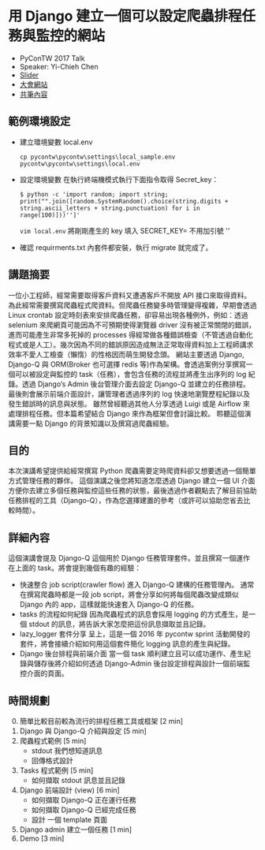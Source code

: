# 用 Django 建立一個可以設定爬蟲排程任務與監控的網站

+ PyConTW 2017 Talk
+ Speaker: Yi-Chieh Chen
+ [Slider](https://chairco.github.io/2017Talk-Django-crawler-monitor/#about-me)
+ [大會網站](https://tw.pycon.org/2017/events/talk/314386410792550475/)
+ [共筆內容](http://beta.hackfoldr.org/pycontw2017/https%253A%252F%252Fhackmd.io%252Fs%252FSJlQavv1b)

## 範例環境設定
+ 建立環境變數 local.env
    ```shell
    cp pycontw\pycontw\settings\local_sample.env pycontw\pycontw\settings\local.env
    ```

+ 設定環境變數
    在執行終端機模式執行下面指令取得 Secret_key：
    ```shell
    $ python -c 'import random; import string; print("".join([random.SystemRandom().choice(string.digits + string.ascii_letters + string.punctuation) for i in range(100)]))'']'
    ```
    `vim local.env` 將剛剛產生的 key 填入 SECRET_KEY= 不用加引號 ''

+ 確認 requirments.txt 內套件都安裝，執行 migrate 就完成了。


## 講題摘要
一位小工程師，經常需要取得客戶資料又遭遇客戶不開放 API 接口來取得資料。為此經常需要撰寫爬蟲程式爬資料。但爬蟲任務變多時管理變得複雜，早期會透過 Linux crontab 設定時刻表來安排爬蟲任務，卻容易出現各種例外，例如：透過 selenium 來爬網頁可能因為不可預期使得瀏覽器 driver 沒有被正常關閉的錯誤，進而可能產生非常多死掉的 processes 得經常做各種錯誤檢查（不管透過自動化程式或是人工）。幾次因為不同的錯誤原因造成無法正常取得資料加上工程師講求效率不愛人工檢查（懶惰）的性格因而萌生開發念頭。
網站主要透過 Django, Django-Q 與 ORM(Broker 也可選擇 redis 等)作為架構。會透過案例分享撰寫一個可以被設定與監控的 task（任務），會包含任務的流程並將產生出序列的 log 紀錄。透過 Django‘s Admin 後台管理介面去設定 Django-Q 並建立的任務排程。最後則會展示前端介面設計，讓管理者透過序列的 log 快速地瀏覽歷程紀錄以及發生錯誤時的訊息與狀態。
雖然曾經聽過其他人分享透過 Luigi 或是 Airflow 來處理排程任務。但本篇希望結合 Django 來作為框架但會討論比較。
聆聽這個演講需要一點 Django 的背景知識以及撰寫過爬蟲經驗。


## 目的
本次演講希望提供給經常撰寫 Python 爬蟲需要定時爬資料卻又想要透過一個簡單方式管理任務的夥伴。
這個演講之後您將知道怎麼透過 Django 建立一個 UI 介面方便你去建立多個任務與監控這些任務的狀態，最後透過作者觀點去了解目前協助任務排程的工具（Django-Q），作為您選擇建置的參考（或許可以協助您省去比較時間）。


## 詳細內容
這個演講會提及 Django-Q 這個用於 Django 任務管理套件。並且撰寫一個運作在上面的 task。將會提到幾個有趣的經驗：

+ 快速整合 job script(crawler flow) 進入 Django-Q 建構的任務管理內。
通常在撰寫爬蟲時都是一段 job script，將會分享如何將每個爬蟲改變成類似 Django 內的 app，這樣就能快速套入 Django-Q 的任務。
+ tasks 的流程如何紀錄
因為爬蟲程式的訊息會採用 logging 的方式產生，是一個 stdout 的訊息，將告訴大家怎麼把這份訊息擷取並且記錄。
+ lazy_logger 套件分享
呈上，這是一個 2016 年 pycontw sprint 活動開發的套件，將會接續介紹如何用這個套件簡化 logging 訊息的產生與紀錄。
+ Django 後台排程與前端介面
當一個 task 順利建立且可以成功運作、產生紀錄與儲存後將介紹如何透過 Django-Admin 後台設定排程與設計一個前端監控介面的頁面。


## 時間規劃
0. 簡單比較目前較為流行的排程任務工具或框架 [2 min]
1. Django 與 Django-Q 介紹與設定 [5 min]
2. 爬蟲程式範例 [5 min]
    * stdout 我們想知道訊息
    * 回傳格式設計
4. Tasks 程式範例 [5 min]
    * 如何擷取 stdout 訊息並且記錄
5. Django 前端設計 (view) [6 min]
    * 如何擷取 Django-Q 正在運行任務
    * 如何擷取 Django-Q 已經完成任務
    * 設計 一個 template 頁面 
6. Django admin 建立一個任務 [1 min]
7. Demo [3 min]
